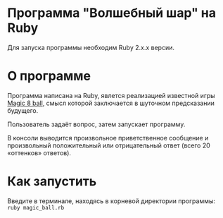 # Программа "Волшебный шар" на Ruby

Для запуска программы необходим Ruby 2.x.x версии.

# О программе
Программа написана на Ruby, явлется реализацией известной игры <a href = https://ru.wikipedia.org/wiki/Magic_8_ball>Magic 8 ball</a>, смысл которой заключается в шуточном предсказании будущего.

Пользователь задаёт вопрос, затем запускает программу.

В консоли выводится произвольное приветственное сообщение и произвольный положительный или отрицательный ответ (всего 20 «оттенков» ответов).

# Как запустить
Введите в терминале, находясь в корневой директории программы: `ruby magic_ball.rb`
